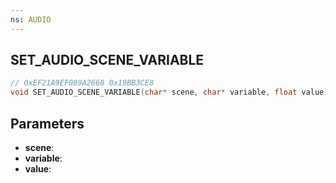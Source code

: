 ```yaml
---
ns: AUDIO
---
```

## SET_AUDIO_SCENE_VARIABLE

```c
// 0xEF21A9EF089A2668 0x19BB3CE8
void SET_AUDIO_SCENE_VARIABLE(char* scene, char* variable, float value);
```


## Parameters
* **scene**: 
* **variable**: 
* **value**: 

